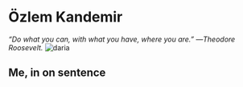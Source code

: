 # Özlem Kandemir
*“Do what you can, with what you have, where you are.” ―Theodore Roosevelt.*
![daria](https://github.com/OzlemKan/markdown-challenge/assets/130037168/fea6a48e-7108-45f6-a623-b9d1c79bf239)
## Me, in on sentence
